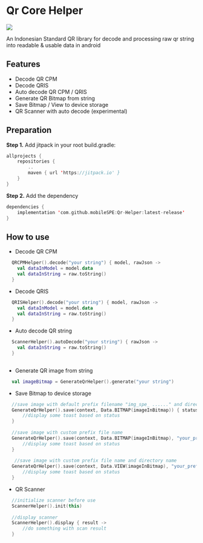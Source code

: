 # Qr Core Helper

[![](https://jitpack.io/v/mobileSPE/Qr-Helper.svg)](https://jitpack.io/#mobileSPE/Qr-Helper)

An Indonesian Standard QR library for decode and processing raw qr string into readable & usable data in android

## Features
* Decode QR CPM
* Decode QRIS
* Auto decode QR CPM / QRIS
* Generate QR Bitmap from string
* Save Bitmap / View to device storage
* QR Scanner with auto decode (experimental)


## Preparation

**Step 1.** Add jitpack in your root build.gradle:
```kotlin
allprojects {
	repositories {
		..
		maven { url 'https://jitpack.io' }
	}
}
```

**Step 2.** Add the dependency
```kotlin
dependencies {
	implementation 'com.github.mobileSPE:Qr-Helper:latest-release'
}
```
  
## How to use
* Decode QR CPM
```kotlin
  QRCPMHelper().decode("your string") { model, rawJson ->
    val dataInModel = model.data
    val dataInString = raw.toString()
  }
```

* Decode QRIS
```kotlin
  QRISHelper().decode("your string") { model, rawJson ->
    val dataInModel = model.data
    val dataInString = raw.toString()
  }
```

* Auto decode QR string
```kotlin
  ScannerHelper().autoDecode("your string") { rawJson ->
    val dataInString = raw.toString()
  }
  
```

* Generate QR image from string
```kotlin
  val imageBitmap = GenerateQrHelper().generate("your string")
```

* Save Bitmap to device storage
```kotlin
  //save image with default prefix filename "img_spe_ ......" and directory name "Picture/"
  GenerateQrHelper().save(context, Data.BITMAP(imageInBitmap)) { status ->
      //display some toast based on status
  }
  
  //save image with custom prefix file name
  GenerateQrHelper().save(context, Data.BITMAP(imageInBitmap), "your_prefix_") { status ->
      //display some toast based on status
  }
  
   //save image with custom prefix file name and directory name
  GenerateQrHelper().save(context, Data.VIEW(imageInBitmap), "your_prefix_", "your directory") { status ->
      //display some toast based on status
  }
```

* QR Scanner
```kotlin
  //initialize scanner before use
  ScannerHelper().init(this)
  
  //display scanner
  ScannerHelper().display { result ->
      //do something with scan result
  }
```
